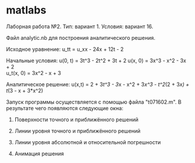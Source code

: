 matlabs
=======

Лаборная работа №2. Тип: вариант 1. Условия: вариант 16.

Файл analytic.nb для построения аналитического решения.


Исходное уравнение: 
                    u_tt = u_xx - 24x + 12t - 2

Начальные условия: 
                   u(0, t) = 3t^3 - 2t^2 + 3t + 2
                   u(x, 0) = 3x^3 - x^2 - 3x + 2               
                 u_t(x, 0) = 3x^2 - x + 3
                 
Аналитическое решение: 
                  u(x,t) = 2 + 3*t^3 - 3*x - x^2 + 3*x^3 - t^2*(2 + 3*x) + t*(3 - x + 3*x^2)


Запуск программы осуществляется с помощью файла "t071602.m". В результате чего появляются следующие окна:

1. Поверхности точного и приближённого решений

2. Линии уровня точного и приближённого решений

3. Линии уровня абсолютной и относительной погрешности

4. Анимация решения
